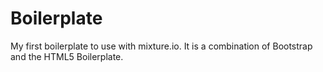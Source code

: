 Boilerplate
===========

My first boilerplate to use with mixture.io. It is a combination of Bootstrap and the HTML5 Boilerplate.
